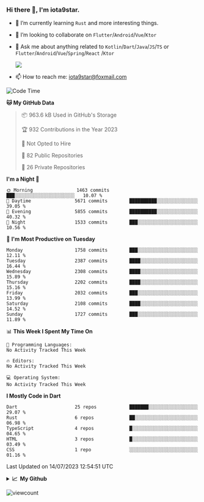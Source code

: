 ### Hi there 👋, I'm iota9star.

- 🌱 I’m currently learning `Rust` and more interesting things.
- 👯 I’m looking to collaborate on `Flutter`/`Android`/`Vue`/`Ktor`
- 💬 Ask me about anything related to `Kotlin`/`Dart`/`Java`/`JS`/`TS` or `Flutter`/`Android`/`Vue`/`Spring`/`React`
  /`Ktor`
  
  ![](https://github-readme-stats.vercel.app/api/top-langs?username=iota9star&show_icons=true&locale=en&layout=compact)
  
- 📫 How to reach me: [iota9star@foxmail.com](iota9star@foxmail.com)


<!--START_SECTION:waka-->
![Code Time](http://img.shields.io/badge/Code%20Time-3%2C090%20hrs%2054%20mins-blue)

**🐱 My GitHub Data** 

> 📦 963.6 kB Used in GitHub's Storage 
 > 
> 🏆 932 Contributions in the Year 2023
 > 
> 🚫 Not Opted to Hire
 > 
> 📜 82 Public Repositories 
 > 
> 🔑 26 Private Repositories 
 > 
**I'm a Night 🦉** 

```text
🌞 Morning                1463 commits        ███░░░░░░░░░░░░░░░░░░░░░░   10.07 % 
🌆 Daytime                5671 commits        ██████████░░░░░░░░░░░░░░░   39.05 % 
🌃 Evening                5855 commits        ██████████░░░░░░░░░░░░░░░   40.32 % 
🌙 Night                  1533 commits        ███░░░░░░░░░░░░░░░░░░░░░░   10.56 % 
```
📅 **I'm Most Productive on Tuesday** 

```text
Monday                   1758 commits        ███░░░░░░░░░░░░░░░░░░░░░░   12.11 % 
Tuesday                  2387 commits        ████░░░░░░░░░░░░░░░░░░░░░   16.44 % 
Wednesday                2308 commits        ████░░░░░░░░░░░░░░░░░░░░░   15.89 % 
Thursday                 2202 commits        ████░░░░░░░░░░░░░░░░░░░░░   15.16 % 
Friday                   2032 commits        ███░░░░░░░░░░░░░░░░░░░░░░   13.99 % 
Saturday                 2108 commits        ████░░░░░░░░░░░░░░░░░░░░░   14.52 % 
Sunday                   1727 commits        ███░░░░░░░░░░░░░░░░░░░░░░   11.89 % 
```


📊 **This Week I Spent My Time On** 

```text
💬 Programming Languages: 
No Activity Tracked This Week

🔥 Editors: 
No Activity Tracked This Week

💻 Operating System: 
No Activity Tracked This Week
```

**I Mostly Code in Dart** 

```text
Dart                     25 repos            ███████░░░░░░░░░░░░░░░░░░   29.07 % 
Rust                     6 repos             ██░░░░░░░░░░░░░░░░░░░░░░░   06.98 % 
TypeScript               4 repos             █░░░░░░░░░░░░░░░░░░░░░░░░   04.65 % 
HTML                     3 repos             █░░░░░░░░░░░░░░░░░░░░░░░░   03.49 % 
CSS                      1 repo              ░░░░░░░░░░░░░░░░░░░░░░░░░   01.16 % 
```




 Last Updated on 14/07/2023 12:54:51 UTC
<!--END_SECTION:waka-->

<details>
  <summary><b>📈&nbsp;&nbsp;My Github</b></summary>
  <br>
  <img src='https://github-profile-trophy.vercel.app/?username=iota9star'>
  <img src='https://bad-apple-github-readme.vercel.app/api?show_bg=1&username=iota9star&hide_title=true'>
  <img src='http://cr-skills-chart-widget.azurewebsites.net/api/api?username=iota9star'>
  <img src='https://github-readme-stats.vercel.app/api/wakatime?username=iota9star&layout=compact'>
</details>


![viewcount](https://count.getloli.com/get/@iota9star?theme=rule34)

